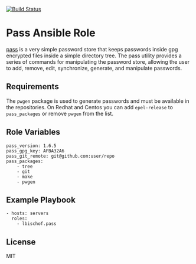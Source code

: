 [![Build Status](https://travis-ci.org/cjsteel/ansible-role-pass.svg?branch=master)](https://travis-ci.org/cjsteel/ansible-role-pass)


Pass Ansible Role
====

[pass](http://www.passwordstore.org) is a very simple password store that keeps passwords inside gpg encrypted files inside a simple directory tree. The pass utility provides a series of commands for manipulating the password store, allowing the user to add, remove, edit, synchronize, generate, and manipulate passwords.


Requirements
------------

The `pwgen` package is used to generate passwords and must be available in the repositories. On Redhat and Centos you can add `epel-release` to `pass_packages` or remove `pwgen` from the list.

Role Variables
--------------

```
pass_version: 1.6.5
pass_gpg_key: AFBA32A6
pass_git_remote: git@github.com:user/repo
pass_packages:
    - tree
    - git
    - make
    - pwgen
```

Example Playbook
----------------

```
- hosts: servers
  roles:
    - lbischof.pass
```

License
-------

MIT
